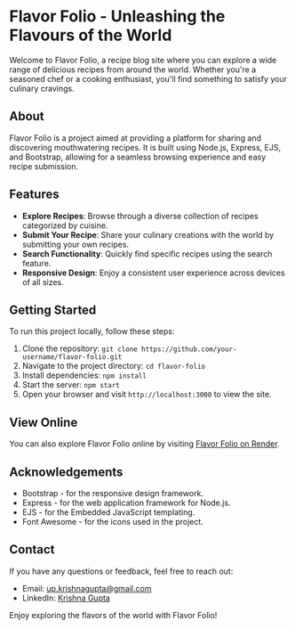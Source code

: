 # Flavor Folio - Unleashing the Flavours of the World

Welcome to Flavor Folio, a recipe blog site where you can explore a wide range of delicious recipes from around the world. Whether you're a seasoned chef or a cooking enthusiast, you'll find something to satisfy your culinary cravings.

## About

Flavor Folio is a project aimed at providing a platform for sharing and discovering mouthwatering recipes. It is built using Node.js, Express, EJS, and Bootstrap, allowing for a seamless browsing experience and easy recipe submission.

## Features

- **Explore Recipes**: Browse through a diverse collection of recipes categorized by cuisine.
- **Submit Your Recipe**: Share your culinary creations with the world by submitting your own recipes.
- **Search Functionality**: Quickly find specific recipes using the search feature.
- **Responsive Design**: Enjoy a consistent user experience across devices of all sizes.

## Getting Started

To run this project locally, follow these steps:

1. Clone the repository: `git clone https://github.com/your-username/flavor-folio.git`
2. Navigate to the project directory: `cd flavor-folio`
3. Install dependencies: `npm install`
4. Start the server: `npm start`
5. Open your browser and visit `http://localhost:3000` to view the site.

## View Online

You can also explore Flavor Folio online by visiting [Flavor Folio on Render](https://flavor-folio.onrender.com/).


## Acknowledgements

- Bootstrap - for the responsive design framework.
- Express - for the web application framework for Node.js.
- EJS - for the Embedded JavaScript templating.
- Font Awesome - for the icons used in the project.

## Contact

If you have any questions or feedback, feel free to reach out:

- Email: up.krishnagupta@gmail.com
- LinkedIn: [Krishna Gupta](https://www.linkedin.com/in/krishnaagupta/)

Enjoy exploring the flavors of the world with Flavor Folio!
